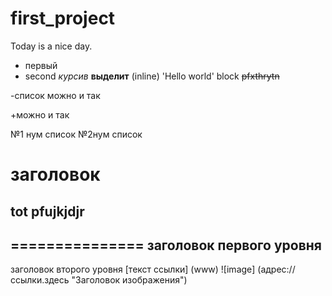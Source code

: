 # first_project
Today is a nice day.
* первый
* second
*курсив*
**выделит**
(inline) 'Hello world'
    block
  ~~pfxthrytn~~
    
 -список можно и так
 
+можно и так

№1 нум список
№2нум список
# заголовок
## tot pfujkjdjr
===============
заголовок первого уровня
------------------
заголовок второго уровня
[текст ссылки] (www)
![image] (адрес://ссылки.здесь "Заголовок изображения")
